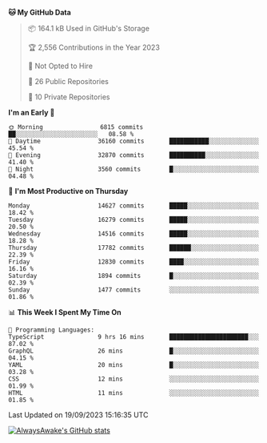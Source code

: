 <!--START_SECTION:waka-->
**🐱 My GitHub Data** 

> 📦 164.1 kB Used in GitHub's Storage 
 > 
> 🏆 2,556 Contributions in the Year 2023
 > 
> 🚫 Not Opted to Hire
 > 
> 📜 26 Public Repositories 
 > 
> 🔑 10 Private Repositories 
 > 
**I'm an Early 🐤** 

```text
🌞 Morning                6815 commits        ██░░░░░░░░░░░░░░░░░░░░░░░   08.58 % 
🌆 Daytime                36160 commits       ███████████░░░░░░░░░░░░░░   45.54 % 
🌃 Evening                32870 commits       ██████████░░░░░░░░░░░░░░░   41.40 % 
🌙 Night                  3560 commits        █░░░░░░░░░░░░░░░░░░░░░░░░   04.48 % 
```
📅 **I'm Most Productive on Thursday** 

```text
Monday                   14627 commits       █████░░░░░░░░░░░░░░░░░░░░   18.42 % 
Tuesday                  16279 commits       █████░░░░░░░░░░░░░░░░░░░░   20.50 % 
Wednesday                14516 commits       █████░░░░░░░░░░░░░░░░░░░░   18.28 % 
Thursday                 17782 commits       ██████░░░░░░░░░░░░░░░░░░░   22.39 % 
Friday                   12830 commits       ████░░░░░░░░░░░░░░░░░░░░░   16.16 % 
Saturday                 1894 commits        █░░░░░░░░░░░░░░░░░░░░░░░░   02.39 % 
Sunday                   1477 commits        ░░░░░░░░░░░░░░░░░░░░░░░░░   01.86 % 
```


📊 **This Week I Spent My Time On** 

```text
💬 Programming Languages: 
TypeScript               9 hrs 16 mins       ██████████████████████░░░   87.02 % 
GraphQL                  26 mins             █░░░░░░░░░░░░░░░░░░░░░░░░   04.15 % 
YAML                     20 mins             █░░░░░░░░░░░░░░░░░░░░░░░░   03.28 % 
CSS                      12 mins             ░░░░░░░░░░░░░░░░░░░░░░░░░   01.99 % 
HTML                     11 mins             ░░░░░░░░░░░░░░░░░░░░░░░░░   01.85 % 
```


 Last Updated on 19/09/2023 15:16:35 UTC
<!--END_SECTION:waka-->

[![AlwaysAwake's GitHub stats](https://github-readme-stats.vercel.app/api?username=AlwaysAwake&show_icons=true&theme=github_dark&count_private=true)](https://github.com/AlwaysAwake/AlwaysAwake)
